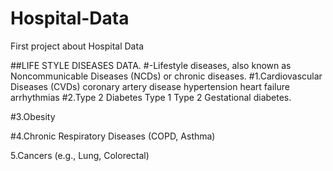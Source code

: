 # Hospital-Data
First project about Hospital Data

##LIFE STYLE DISEASES DATA.
#-Lifestyle diseases, also known as Noncommunicable Diseases (NCDs) or chronic diseases.
#1.Cardiovascular Diseases (CVDs)
       coronary artery disease
       hypertension
       heart failure
       arrhythmias
#2.Type 2 Diabetes
       Type 1
       Type 2
       Gestational diabetes. 

#3.Obesity

#4.Chronic Respiratory Diseases (COPD, Asthma)

5.Cancers (e.g., Lung, Colorectal)
